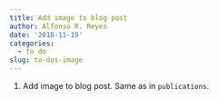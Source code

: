 ```yaml
---
title: Add image to blog post
author: Alfonso R. Reyes
date: '2018-11-19'
categories:
  - to do
slug: to-dos-image
---
```


1. Add image to blog post. Same as in `publications`.






